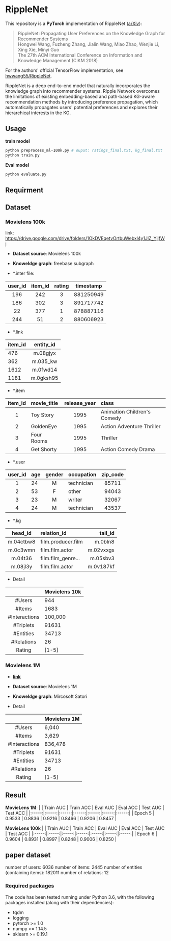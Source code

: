 # RippleNet
This repository is a **PyTorch** implementation of RippleNet ([arXiv](https://arxiv.org/abs/1803.03467)):
> RippleNet: Propagating User Preferences on the Knowledge Graph for Recommender Systems  
Hongwei Wang, Fuzheng Zhang, Jialin Wang, Miao Zhao, Wenjie Li, Xing Xie, Minyi Guo  
The 27th ACM International Conference on Information and Knowledge Management (CIKM 2018)

For the authors' official TensorFlow implementation, see [hwwang55/RippleNet](https://github.com/hwwang55/RippleNet).

RippleNet is a deep end-to-end model that naturally incorporates the knowledge graph into recommender systems.
Ripple Network overcomes the limitations of existing embedding-based and path-based KG-aware recommendation methods by introducing preference propagation, which automatically propagates users' potential preferences and explores their hierarchical interests in the KG.

## Usage
**train model**
```bash 
python preprocess_ml-100k.py # ouput: ratings_final.txt, kg_final.txt
python train.py
```

**Eval model**
```bash
python evaluate.py
```

## Requirment

## Dataset
### Movielens 100k
link: https://drive.google.com/drive/folders/1OkDVEqetvOrtbuWebxl4y1JlZ_YjjfWj

- **Dataset source**: Movielens 100k
- **Knoweldge graph**: freebase subgraph

- *.inter file: 

| user_id | item_id  | rating | timestamp |
| :-----: | :------: | :----: | :-------: |
|  196    |   242    |   3    | 881250949 |
|  186    |   302    |   3    | 891717742 |
|   22    |   377    |   1    | 878887116 |
|  244    |   51     |   2    | 880606923 |


- *.link

|item_id | entity_id|
|--|:-----:|
| 476 | m.08gjyx|
| 362 | m.035_kw|
| 1612 | m.0fwd14|
| 1181 | m.0gksh95|

- *.item

| item_id | movie_title | release_year | class |
|:---:|:---|:---:|:-----------------------------|
| 1 | Toy Story | 1995 | Animation Children's Comedy |
| 2 | GoldenEye | 1995 | Action Adventure Thriller |
| 3 | Four Rooms | 1995 | Thriller |
| 4 | Get Shorty | 1995 | Action Comedy Drama |

- *.user

| user_id | age | gender | occupation | zip_code |
|:---:|:---|:---:|:--------| :------: |
| 1	| 24 | M | technician | 85711 |
| 2 | 53 | F | other | 94043 |
| 3 | 23 | M | writer | 32067 | 
| 4 | 24 | M | technician | 43537 |


- *.kg

| head_id | relation_id | tail_id|
|:---:|:---------|---:|
| m.04ctbw8 | film.producer.film | m.0bln8|
| m.0c3wmn | film.film.actor | m.02vxxgs|
| m.04t36 | film.film_genre...| m.05sbv3|
| m.08jl3y | film.film.actor	| m.0v187kf|

- Detail 

|  | Movielens 10k |
|:----------:|:-------|
| #Users | 944 | 
| #Items | 1683 |
| #Interactions | 100,000 |
| #Triplets | 91631 |
| #Entities | 34713 |
| #Relations | 26 |
| Rating | [1-5] |


### Movielens 1M
- **[link](https://github.com/hwwang55/RippleNet)**

- **Dataset source**: Movielens 1M
- **Knoweldge graph**: Mircosoft Satori


- Detail 

|  | Movielens 1M |
|:----------:|:-------|
| #Users | 6,040 | 
| #Items | 3,629 |
| #Interactions | 836,478 |
| #Triplets | 91631 |
| #Entities | 34713 |
| #Relations | 26 |
| Rating | [1-5] |


## Result

**MovieLens 1M**:
|  | Train AUC | Train ACC | Eval AUC | Eval ACC | Test AUC | Test ACC |
|:-----:|:-----:|:-----:|:-----:|:-----:|:-----:|:-----:|
| Epoch 5 | 0.9533 | 0.8836 | 0.9216 | 0.8466 | 0.9206 | 0.8457 |

**MovieLens 100k**
|  | Train AUC | Train ACC | Eval AUC | Eval ACC | Test AUC | Test ACC |
|:-----:|:-----:|:-----:|:-----:|:-----:|:-----:|:-----:|
| Epoch 6 | 0.9604 |  0.8931 | 0.8997 | 0.8248 | 0.9006 | 0.8250 |


## paper dataset 
number of users: 6036
number of items: 2445
number of entities (containing items): 182011
number of relations: 12

### Required packages
The code has been tested running under Python 3.6, with the following packages installed (along with their dependencies):
- tqdm
- logging
- pytorch >= 1.0
- numpy >= 1.14.5
- sklearn >= 0.19.1


